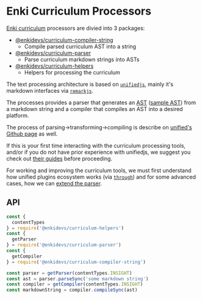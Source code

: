 # Enki Curriculum Processors

[Enki curriculum](https://github.com/enkidevs/curriculum) processors are divied into 3 packages:

- [@enkidevs/curriculum-compiler-string]()
  - Compile parsed curriculum AST into a string
- [@enkidevs/curriculum-parser]()
  - Parse curriculum markdown strings into ASTs
- [@enkidevs/curriculum-helpers]()
  - Helpers for processing the curriculum

The text processing architecture is based on [`unifiedjs`](https://unifiedjs.github.io/), mainly it's markdown interfaces via [`remarkjs`](https://remark.js.org/).

The processes provides a parser that generates an [AST](https://en.wikipedia.org/wiki/Abstract_syntax_tree) ([sample AST](https://astexplorer.net/#/gist/0a92bbf654aca4fdfb3f139254cf0bad/ffe102014c188434c027e43661dbe6ec30042ee2)) from a markdown string and a compiler that compiles an AST into a desired platform.

The process of parsing->transforming->compiling is describe on [unified's Github page](https://github.com/unifiedjs/unified#description) as well.

If this is your first time interacting with the curriculum processing tools, and/or if you do not have prior experience with unifiedjs, we suggest you check out [their guides](https://unifiedjs.github.io/#guides) before proceeding.

For working and improving the curriculum tools, we must first understand how unified plugins ecosystem works (via [`through`](https://github.com/wooorm/trough)) and for some advanced cases, how we can [extend the parser](https://github.com/remarkjs/remark/tree/master/packages/remark-parse#extending-the-parser).

## API

```js
const {
  contentTypes
} = require('@enkidevs/curriculum-helpers')
const {
  getParser
} = require('@enkidevs/curriculum-parser')
const {
  getCompiler
} = require('@enkidevs/curriculum-compiler-string')

const parser = getParser(contentTypes.INSIGHT)
const ast = parser.parseSync('some markdown string')
const compiler = getCompiler(contentTypes.INSIGHT)
const markdownString = compiler.compileSync(ast)
```
